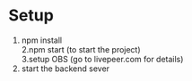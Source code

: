 # Setup

1. npm install <br>
2.npm start (to start the project) <br>
3.setup OBS (go to livepeer.com for details) <br>
4. start the backend sever
